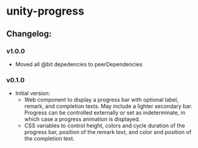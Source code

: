 # unity-progress

## Changelog:

### v1.0.0
- Moved all @bit depedencies to peerDependencies

### v0.1.0
- Initial version:
  - Web component to display a progress bar with optional label, remark, and completion texts. May include a lighter secondary bar. Progress can be controlled externally or set as indeterminate, in which case a progress animation is displayed.
  - CSS variables to control height, colors and cycle duration of the progress bar, position of the remark text, and color and position of the completion text.
